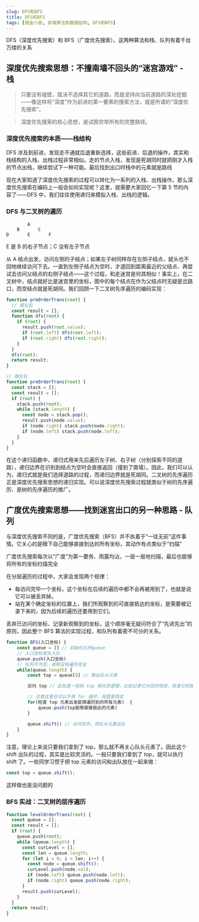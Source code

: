 ```yaml
---
slug: DFS和BFS
title: DFS和BFS
tags: [掘金小册, 前端算法和数据结构, DFS和BFS]
---
```


DFS（深度优先搜索）和 BFS（广度优先搜索）。这两种算法和栈、队列有着千丝万缕的关系

## 深度优先搜索思想：不撞南墙不回头的“迷宫游戏” - 栈

> 只要没有碰壁，就决不选择其它的道路，而是坚持向当前道路的深处挖掘——像这样将“深度”作为前进的第一要素的搜索方法，就是所谓的“深度优先搜索”。

> 深度优先搜索的核心思想，是试图穷举所有的完整路径。

### 深度优先搜索的本质——栈结构

DFS 涉及到前进，发现走不通就后退重新选择，这些前进、后退的操作，其实和栈结构的入栈、出栈过程非常相似。走的节点入栈，发现是死胡同时就把刚才入栈的节点出栈，继续尝试下一种可能。最后找到出口时栈中的元素就是路线

现在大家知道了深度优先搜索的过程可以转化为一系列的入栈、出栈操作。那么深度优先搜索在编码上一般会如何实现呢？这里，就需要大家回忆一下第 5 节的内容了——DFS 中，我们往往使用递归来模拟入栈、出栈的逻辑。

### DFS 与二叉树的遍历

            A
        B       C
    D       E       F

E 是 B 的右子节点；C 没有左子节点

从 A 结点出发，访问左侧的子结点；如果左子树同样存在左侧子结点，就头也不回地继续访问下去。一直到左侧子结点为空时，才退回到距离最近的父结点、再尝试去访问父结点的右侧子结点——这个过程，和走迷宫是何其相似！事实上，在二叉树中，结点就好比是迷宫里的坐标，图中的每个结点在作为父结点时无疑是岔路口，而空结点就是死胡同。我们回顾一下二叉树先序遍历的编码实现：

```javascript
function preOrderTrans(root) {
  // 根左右
  const result = [];
  function dfs(root) {
    if (root) {
      result.push(root.value);
      if (root.left) dfs(root.left);
      if (root.right) dfs(root.right);
    }
  }
  dfs(root);
  return result;
}

// 根左右
function preOrderTrans(root) {
  const stack = [];
  const result = [];
  if (root) {
    stack.push(root);
    while (stack.length) {
      const node = stack.pop();
      result.push(node.value);
      if (node.right) stack.push(node.right);
      if (node.left) stack.push(node.left);
    }
  }
}
```

在这个递归函数中，递归式用来先后遍历左子树、右子树（分别探索不同的道路），递归边界在识别到结点为空时会直接返回（撞到了南墙）。因此，我们可以认为，递归式就是我们选择道路的过程，而递归边界就是死胡同。二叉树的先序遍历正是深度优先搜索思想的递归实现。可以说深度优先搜索过程就类似于树的先序遍历、是树的先序遍历的推广。

## 广度优先搜索思想——找到迷宫出口的另一种思路 - 队列

与深度优先搜索不同的是，广度优先搜索（BFS）并不执着于“一往无前”这件事情。它关心的是眼下自己能够直接到达的所有坐标，其动作有点类似于“扫描”

广度优先搜索每次以“广度”为第一要务、雨露均沾，一层一层地扫描，最后也能够将所有的坐标扫描完全

在分层遍历的过程中，大家会发现两个规律：

- 每访问完毕一个坐标，这个坐标在后续的遍历中都不会再被用到了，也就是说它可以被丢弃掉。
- 站在某个确定坐标的位置上，我们所观察到的可直接抵达的坐标，是需要被记录下来的，因为后续的遍历还要用到它们。

丢弃已访问的坐标、记录新观察到的坐标，这个顺序毫无疑问符合了“先进先出”的原则，因此整个 BFS 算法的实现过程，和队列有着密不可分的关系。

```javascript
function BFS(入口坐标) {
    const queue = [] // 初始化队列queue
    // 入口坐标首先入队
    queue.push(入口坐标)
    // 队列不为空，说明没有遍历完全
    while(queue.length) {
        const top = queue[0] // 取出队头元素

        访问 top // 此处是一些和 top 相关的逻辑，比如记录它对应的信息、检查它的属性等等

        // 注意这里也可以不用 for 循环，视题意而定
        for(检查 top 元素出发能够遍历到的所有元素)  {
            queue.push(top能够直接抵达的元素)
        }

        queue.shift() // 访问完毕。将队头元素出队
    }
}
```

注意，理论上来说只要我们拿到了 top，那么就不再关心队头元素了。因此这个 shift 出队的过程，其实是比较灵活的。一般只要我们拿到了 top，就可以执行 shift 了。一些同学习惯于把 top 元素的访问和出队放在一起来做：

```javascript
const top = queue.shift();
```

这样做也是没问题的

### BFS 实战：二叉树的层序遍历

```javascript
function levelOrderTrans(root) {
  const queue = [];
  const result = [];
  if (root) {
    queue.push(root);
    while (queue.length) {
      const curLevel = [];
      const len = queue.length;
      for (let i = 0; i < len; i++) {
        const node = queue.shift();
        curLevel.push(node.val);
        if (node.left) queue.push(node.left);
        if (node.right) queue.push(node.right);
      }
      result.push(curLevel);
    }
  }
  return result;
}
```

